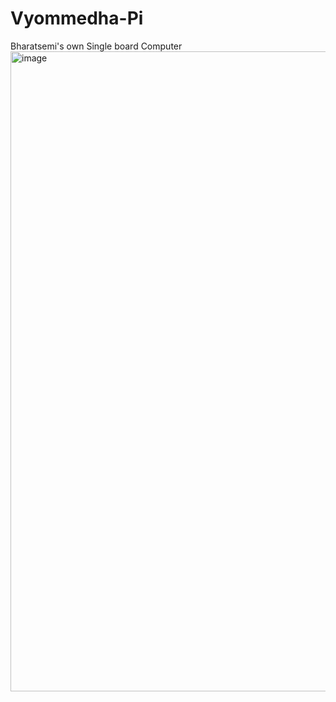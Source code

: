 # Vyommedha-Pi
Bharatsemi's own Single board Computer
<img width="1024" height="1024" alt="image" src="https://github.com/user-attachments/assets/846a0613-1d26-4a7a-b589-31eaf9184354" />

